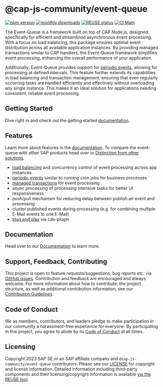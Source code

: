 # @cap-js-community/event-queue

[![npm version](https://img.shields.io/npm/v/@cap-js-community/event-queue)](https://www.npmjs.com/package/@cap-js-community/event-queue)
[![monthly downloads](https://img.shields.io/npm/dm/@cap-js-community/event-queue)](https://www.npmjs.com/package/@cap-js-community/event-queue)
[![REUSE status](https://api.reuse.software/badge/github.com/cap-js-community/event-queue)](https://api.reuse.software/info/github.com/cap-js-community/event-queue)
[![CI Main](https://github.com/cap-js-community/event-queue/actions/workflows/main-ci.yml/badge.svg)](https://github.com/cap-js-community/event-queue/commits/main)

The Event-Queue is a framework built on top of CAP Node.js, designed specifically for efficient and
streamlined asynchronous event processing. With a focus on load balancing, this package ensures optimal
event distribution across all available application instances. By providing managed transactions similar to CAP
handlers, the Event-Queue framework simplifies event processing, enhancing the overall performance of your application.

Additionally, Event-Queue provides support for [periodic events](https://cap-js-community.github.io/event-queue/configure-event/#periodic-events),
allowing for processing at defined intervals. This feature further extends its capabilities in load balancing and
transaction management, ensuring that even regularly occurring tasks are handled efficiently and effectively without
overloading any single instance. This makes it an ideal solution for applications needing consistent, reliable event processing.

## Getting Started

Dive right in and check out the getting started [documentation](https://cap-js-community.github.io/event-queue/setup).

## Features

Learn more about features in the [documentation](https://cap-js-community.github.io/event-queue/#functionality-and-problem-solutions). To compare the
event-queue with other SAP products head over to [Distinction from other solutions](https://cap-js-community.github.io/event-queue/diff-to-outbox/).

- [load balancing](https://cap-js-community.github.io/event-queue/load-balancing) and concurrency control of event processing across app instances
- [periodic events](https://cap-js-community.github.io/event-queue/configure-event/#periodic-events) similar to running cron jobs for business processes
- [managed transactions](https://cap-js-community.github.io/event-queue/transaction-handling) for event processing
- async processing of processing intensive tasks for better UI responsiveness
- push/pull mechanism for reducing delay between publish an event and processing
- cluster published events during processing (e.g. for combining multiple E-Mail events to one E-Mail)
- [plug and play](https://cap-js-community.github.io/event-queue/setup) via cds-plugin

## Documentation

Head over to our [Documentation](https://cap-js-community.github.io/event-queue/) to learn more.

## Support, Feedback, Contributing

This project is open to feature requests/suggestions, bug reports etc.
via [GitHub issues](https://github.com/cap-js-communityevent-queue/issues). Contribution and feedback are encouraged
and always welcome. For more information about how to contribute, the project structure, as well as additional
contribution information, see our [Contribution Guidelines](CONTRIBUTING.md).

## Code of Conduct

We as members, contributors, and leaders pledge to make participation in our community a harassment-free experience for
everyone. By participating in this project, you agree to abide by its [Code of Conduct](CODE_OF_CONDUCT.md) at all
times.

## Licensing

Copyright 2023 SAP SE or an SAP affiliate company and `@cap-js-community/event-queue` contributors. Please see
our [LICENSE](LICENSE) for copyright and license information. Detailed information including third-party components and
their licensing/copyright information is
available [via the REUSE tool](https://api.reuse.software/info/github.com/cap-js-community/<your-project>).
